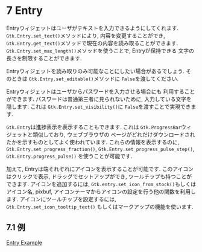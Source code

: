 # 7 Entry

Entryウィジェットはユーザがテキストを入力できるようにしてくれます.
`Gtk.Entry.set_text()`メソッドにより, 内容を変更することができ,
`Gtk.Entry.get_text()`メソッドで現在の内容を読み取ることができます.
`Gtk.Entry.set_max_length()`メソッドを使うことで, Entryが保持できる
文字の長さを制限することができます.

Entryウィジェットを読み取りのみ可能なことにしたい場合があるでしょう.
そのときは `Gtk.Entry.set_editable()`メソッドに `False`を渡してください.

Entryウィジェットはユーザからパスワードを入力させる場合にも
利用することができます. パスワードは普通第三者に見られないために,
入力している文字を隠します. これは `Gtk.Entry.set_visibility()`に
`False`を渡すことで実現できます.

`Gtk.Entry`は進捗表示を表示することもできます.
これは `Gtk.ProgressBar`ウィジェットと類似しており, ウェブブラウザの
ページがどれだけダウンロードされたかを示すものとしてよく使われています.
これらの情報を表示するのに, `Gtk.Entry.set_progress_fraction()`,
`Gtk.Entry.set_progress_pulse_step()`, `Gtk.Entry.progress_pulse()`
を使うことが可能です.

加えて, Entryは端それぞれにアイコンを表示することが可能です.
このアイコンはクリックで表示, ドラッグでセットアップができ,
ツールチップも持つことができます. アイコンを追加するには,
`Gtk.entry.set_icon_from_stock()`もしくはアイコン名, pixbuf,
アイコンテーマからアイコンの設定を行う他の関数を利用します.
アイコンにツールチップを設定するには, `Gtk.Entry.set_icon_tooltip_text()`
もしくはマークアップの機能を使います.

## 7.1 例

[Entry Example](entry_example.py)
